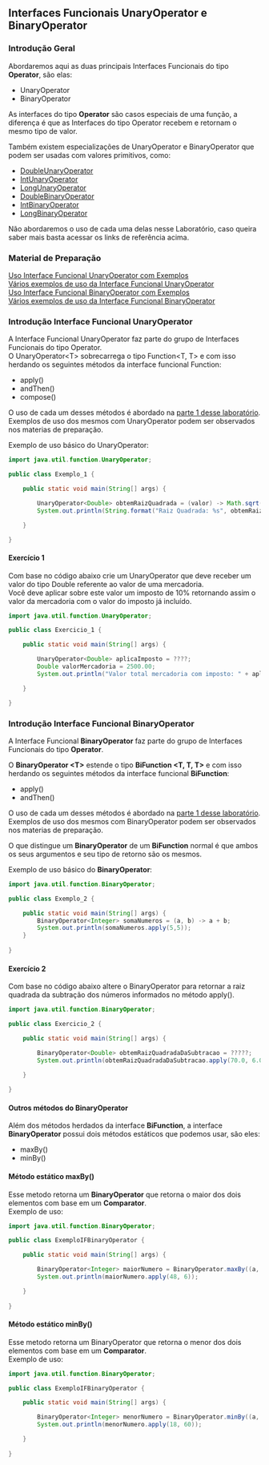 ## Interfaces Funcionais UnaryOperator e BinaryOperator

### Introdução Geral
Abordaremos aqui as duas principais Interfaces Funcionais do tipo **Operator**, são elas:
 * UnaryOperator
 * BinaryOperator

As interfaces do tipo **Operator** são casos especiais de uma função, a diferença é que as Interfaces do tipo Operator recebem e retornam o mesmo tipo de valor.
 
Também existem especializações de UnaryOperator e BinaryOperator que podem ser usadas com valores primitivos, como:
 * [DoubleUnaryOperator](https://www.geeksforgeeks.org/doubleunaryoperator-interface-in-java/)
 * [IntUnaryOperator](https://www.geeksforgeeks.org/intunaryoperator-interface-in-java/)
 * [LongUnaryOperator](https://www.geeksforgeeks.org/longunaryoperator-interface-in-java/)
 * [DoubleBinaryOperator](https://docs.oracle.com/javase/8/docs/api/java/util/function/DoubleBinaryOperator.html)
 * [IntBinaryOperator](https://docs.oracle.com/javase/8/docs/api/java/util/function/IntBinaryOperator.html)
 * [LongBinaryOperator](https://docs.oracle.com/javase/8/docs/api/java/util/function/LongBinaryOperator.html)
  
Não abordaremos o uso de cada uma delas nesse Laboratório, caso queira saber mais basta acessar os links de referência acima.
 
 
### Material de Preparação
[Uso Interface Funcional UnaryOperator com Exemplos](https://www.geeksforgeeks.org/unaryoperator-interface-in-java/)<br/>
[Vários exemplos de uso da Interface Funcional UnaryOperator](https://www.programcreek.com/java-api-examples/?api=java.util.function.UnaryOperator)<br/>
[Uso Interface Funcional BinaryOperator com Exemplos](https://www.geeksforgeeks.org/binaryoperator-interface-in-java/)<br/>
[Vários exemplos de uso da Interface Funcional BinaryOperator](https://www.programcreek.com/java-api-examples/?api=java.util.function.BinaryOperator)

### Introdução Interface Funcional UnaryOperator
A Interface Funcional UnaryOperator faz parte do grupo de Interfaces Funcionais do tipo Operator.<br/>
O UnaryOperator<T&gt; sobrecarrega o tipo Function<T, T> e com isso herdando os seguintes métodos da interface funcional Function:
 * apply()
 * andThen()
 * compose()

O uso de cada um desses métodos é abordado na [parte 1 desse laboratório](https://github.com/corelioBH/design-app-java/tree/master/Programacao%20Funcional/src/laboratorio3/parte1).<br/>
Exemplos de uso dos mesmos com UnaryOperator podem ser observados nos materias de preparação.

Exemplo de uso básico do UnaryOperator:
```java
import java.util.function.UnaryOperator;

public class Exemplo_1 {

    public static void main(String[] args) {

        UnaryOperator<Double> obtemRaizQuadrada = (valor) -> Math.sqrt(valor);
        System.out.println(String.format("Raiz Quadrada: %s", obtemRaizQuadrada.apply(25.0)));

    }

}
```

#### Exercício 1
Com base no código abaixo crie um UnaryOperator que deve receber um valor do tipo Double referente ao valor de uma mercadoria.<br/>
Você deve aplicar sobre este valor um imposto de 10% retornando assim o valor da mercadoria com o valor do imposto já incluído.
```java
import java.util.function.UnaryOperator;

public class Exercicio_1 {

    public static void main(String[] args) {

        UnaryOperator<Double> aplicaImposto = ????;
        Double valorMercadoria = 2500.00;
        System.out.println("Valor total mercadoria com imposto: " + aplicaImposto.apply(valorMercadoria));

    }

}
```

### Introdução Interface Funcional BinaryOperator
A Interface Funcional **BinaryOperator** faz parte do grupo de Interfaces Funcionais do tipo **Operator**.

O **BinaryOperator <T&gt;** estende o tipo **BiFunction <T, T, T>** e com isso herdando os seguintes métodos da interface funcional **BiFunction**:
 * apply()
 * andThen()
 
O uso de cada um desses métodos é abordado na [parte 1 desse laboratório](https://github.com/corelioBH/design-app-java/tree/master/Programacao%20Funcional/src/laboratorio3/parte1).<br/>
Exemplos de uso dos mesmos com BinaryOperator podem ser observados nos materias de preparação.

O que distingue um **BinaryOperator** de um **BiFunction** normal é que ambos os seus argumentos e seu tipo de retorno são os mesmos.

Exemplo de uso básico do **BinaryOperator**:
```java
import java.util.function.BinaryOperator;

public class Exemplo_2 {

    public static void main(String[] args) {
        BinaryOperator<Integer> somaNumeros = (a, b) -> a + b;
        System.out.println(somaNumeros.apply(5,5));
    }
    
}
```

#### Exercício 2
Com base no código abaixo altere o BinaryOperator para retornar a raiz quadrada da subtração dos números informados no método apply().
```java
import java.util.function.BinaryOperator;

public class Exercicio_2 {

    public static void main(String[] args) {

        BinaryOperator<Double> obtemRaizQuadradaDaSubtracao = ?????;
        System.out.println(obtemRaizQuadradaDaSubtracao.apply(70.0, 6.0));
        
    }

}
```

#### Outros métodos do BinaryOperator
Além dos métodos herdados da interface **BiFunction**, a interface **BinaryOperator** possui dois métodos estáticos que podemos usar, são eles:
 * maxBy()
 * minBy()
 
#### Método estático maxBy()
Esse metodo retorna um **BinaryOperator** que retorna o maior dos dois elementos com base em um **Comparator**.
<br/>Exemplo de uso:
```java
import java.util.function.BinaryOperator;

public class ExemploIFBinaryOperator {

    public static void main(String[] args) {

        BinaryOperator<Integer> maiorNumero = BinaryOperator.maxBy((a, b) -> a.compareTo(b));
        System.out.println(maiorNumero.apply(48, 6));

    }
    
}
```

#### Método estático minBy()
Esse metodo retorna um BinaryOperator que retorna o menor dos dois elementos com base em um **Comparator**.
<br/>Exemplo de uso:
```java
import java.util.function.BinaryOperator;

public class ExemploIFBinaryOperator {

    public static void main(String[] args) {

        BinaryOperator<Integer> menorNumero = BinaryOperator.minBy((a, b) -> a.compareTo(b));
        System.out.println(menorNumero.apply(18, 60));

    }
    
}
```
